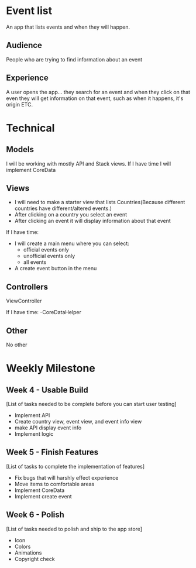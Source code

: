 # Event list
An app that lists events and when they will happen.
​
## Audience
People who are trying to find information about an event
​
## Experience
A user opens the app... they search for an event and when they click on that even they will get information on that event, such as when it happens, it's origin ETC.
​
# Technical
## Models
I will be working with mostly API and Stack views. If I have time I will implement CoreData
​
## Views
- I will need to make a starter view that lists Countries(Because different countries have different/altered events.)
- After clicking on a country you select an event
- After clicking an event it will display information about that event

If I have time:
- I will create a main menu where you can select:
  - official events only
  - unofficial events only
  - all events
- A create event button in the menu
​
## Controllers
ViewController

If I have time:
-CoreDataHelper
​
## Other
No other
​
# Weekly Milestone
## Week 4 - Usable Build
[List of tasks needed to be complete before you can start user testing]
- Implement API
- Create country view, event view, and event info view
- make API display event info
- Implement logic
​
## Week 5 - Finish Features
[List of tasks to complete the implementation of features]
- Fix bugs that will harshly effect experience
- Move items to comfortable areas
- Implement CoreData
- Implement create event
​
## Week 6 - Polish
[List of tasks needed to polish and ship to the app store]
- Icon
- Colors
- Animations
- Copyright check
